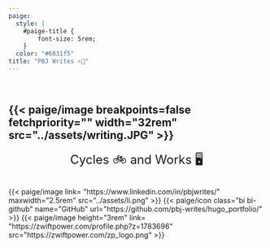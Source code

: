 ```yaml
---
paige:
  style: |
    #paige-title {
        font-size: 5rem;
    }
  color: "#6831f5"
title: "PBJ Writes ✍🏻"
---
```

<br>

{{< paige/image
    breakpoints=false
    fetchpriority=""
    width="32rem"
    src="../assets/writing.JPG" >}} 
---
<p><font size="5"><center>Cycles 🚲 and Works  🖥️</center></font> </p>
<br>
<div class="column-gap-3 d-flex display-6 justify-content-center mb-3">
{{< paige/image link= "https://www.linkedin.com/in/pbjwrites/" maxwidth="2.5rem" src="../assets/li.png" >}} 
{{< paige/icon class="bi bi-github" name="GitHub" url="https://github.com/pbj-writes/hugo_portfolio/" >}}
{{< paige/image height="3rem" link= "https://zwiftpower.com/profile.php?z=1783696" src="https://zwiftpower.com/zp_logo.png" >}}

   <style>
  .strava-badge- { display: inline-block; height: 48px; }
  .strava-badge- img { visibility: hidden; height: 48px; }
  .strava-badge-:hover { background-position: 0 -63px; }
  .strava-badge-follow { height: 48px; width: 48px; background: url(//badges.strava.com/echelon-sprite-48.png) no-repeat 0 0; }
</style>
<a href="https://strava.com/athletes/8610265" class="strava-badge- strava-badge-follow" target="_blank"><img src="//badges.strava.com/echelon-sprite-48.png" alt="Strava" /></a>
</div>             
